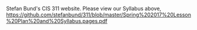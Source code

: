 
Stefan Bund's CIS 311 website. Please view our Syllabus above, https://github.com/stefanbund/311/blob/master/Spring%202017%20Lesson%20Plan%20and%20Syllabus.pages.pdf
